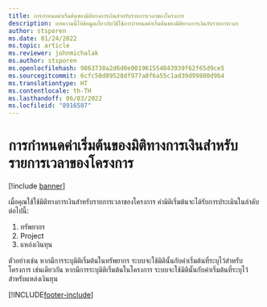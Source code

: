 ```yaml
---
title: การกำหนดค่าเริ่มต้นของมิติทางการเงินสำหรับรายการเวลาของโครงการ
description: บทความนี้ให้ข้อมูลเกี่ยวกับวิธีใช้การกำหนดค่าเริ่มต้นของมิติทางการเงินกับรายการเวลา
author: stsporen
ms.date: 01/24/2022
ms.topic: article
ms.reviewer: johnmichalak
ms.author: stsporen
ms.openlocfilehash: 9863738a2d6d0e001961554043939f62f65d9ce5
ms.sourcegitcommit: 6cfc50d89528df977a8f6a55c1ad39d99800d9b4
ms.translationtype: HT
ms.contentlocale: th-TH
ms.lasthandoff: 06/03/2022
ms.locfileid: "8916587"
---
```

# <a name="defaulting-financial-dimensions-for-project-time-entries"></a>การกำหนดค่าเริ่มต้นของมิติทางการเงินสำหรับรายการเวลาของโครงการ

[!include [banner](../includes/banner.md)]

เมื่อคุณใช้ใช้มิติทางการเงินสำหรับรายการเวลาของโครงการ ค่ามิติเริ่มต้นจะได้รับการประเมินในลำดับต่อไปนี้:

1. ทรัพยากร
2. Project
3. แหล่งเงินทุน

ตัวอย่างเช่น หากมีการระบุมิติเริ่มต้นในทรัพยากร ระบบจะใช้มิตินั้นกับค่าเริ่มต้นที่ระบุไว้สำหรับโครงการ เช่นเดียวกัน หากมีการระบุมิติเริ่มต้นในโครงการ ระบบจะใช้มิตินั้นกับค่าเริ่มต้นที่ระบุไว้สำหรับแหล่งเงินทุน

[!INCLUDE[footer-include](../includes/footer-banner.md)]
